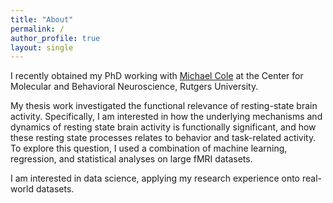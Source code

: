```yaml
---
title: "About"
permalink: /
author_profile: true
layout: single
---
```


I recently obtained my PhD working with [Michael Cole](https://www.colelab.org/) at the Center for Molecular and Behavioral Neuroscience, Rutgers University.

My thesis work investigated the functional relevance of resting-state brain activity. Specifically, I am interested in how the underlying mechanisms and dynamics of resting state brain activity is functionally significant, and how these resting state processes relates to behavior and task-related activity. To explore this question, I used a combination of machine learning, regression, and statistical analyses on large fMRI datasets.

I am interested in data science, applying my research experience onto real-world datasets.
